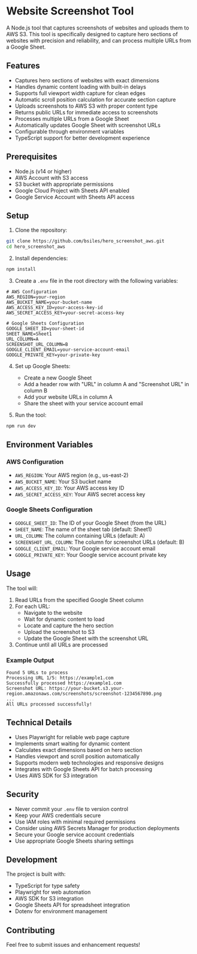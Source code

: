 # Website Screenshot Tool

A Node.js tool that captures screenshots of websites and uploads them to AWS S3. This tool is specifically designed to capture hero sections of websites with precision and reliability, and can process multiple URLs from a Google Sheet.

## Features

- Captures hero sections of websites with exact dimensions
- Handles dynamic content loading with built-in delays
- Supports full viewport width capture for clean edges
- Automatic scroll position calculation for accurate section capture
- Uploads screenshots to AWS S3 with proper content type
- Returns public URLs for immediate access to screenshots
- Processes multiple URLs from a Google Sheet
- Automatically updates Google Sheet with screenshot URLs
- Configurable through environment variables
- TypeScript support for better development experience

## Prerequisites

- Node.js (v14 or higher)
- AWS Account with S3 access
- S3 bucket with appropriate permissions
- Google Cloud Project with Sheets API enabled
- Google Service Account with Sheets API access

## Setup

1. Clone the repository:
```bash
git clone https://github.com/bsiles/hero_screenshot_aws.git
cd hero_screenshot_aws
```

2. Install dependencies:
```bash
npm install
```

3. Create a `.env` file in the root directory with the following variables:
```env
# AWS Configuration
AWS_REGION=your-region
AWS_BUCKET_NAME=your-bucket-name
AWS_ACCESS_KEY_ID=your-access-key-id
AWS_SECRET_ACCESS_KEY=your-secret-access-key

# Google Sheets Configuration
GOOGLE_SHEET_ID=your-sheet-id
SHEET_NAME=Sheet1
URL_COLUMN=A
SCREENSHOT_URL_COLUMN=B
GOOGLE_CLIENT_EMAIL=your-service-account-email
GOOGLE_PRIVATE_KEY=your-private-key
```

4. Set up Google Sheets:
   - Create a new Google Sheet
   - Add a header row with "URL" in column A and "Screenshot URL" in column B
   - Add your website URLs in column A
   - Share the sheet with your service account email

5. Run the tool:
```bash
npm run dev
```

## Environment Variables

### AWS Configuration
- `AWS_REGION`: Your AWS region (e.g., us-east-2)
- `AWS_BUCKET_NAME`: Your S3 bucket name
- `AWS_ACCESS_KEY_ID`: Your AWS access key ID
- `AWS_SECRET_ACCESS_KEY`: Your AWS secret access key

### Google Sheets Configuration
- `GOOGLE_SHEET_ID`: The ID of your Google Sheet (from the URL)
- `SHEET_NAME`: The name of the sheet tab (default: Sheet1)
- `URL_COLUMN`: The column containing URLs (default: A)
- `SCREENSHOT_URL_COLUMN`: The column for screenshot URLs (default: B)
- `GOOGLE_CLIENT_EMAIL`: Your Google service account email
- `GOOGLE_PRIVATE_KEY`: Your Google service account private key

## Usage

The tool will:
1. Read URLs from the specified Google Sheet column
2. For each URL:
   - Navigate to the website
   - Wait for dynamic content to load
   - Locate and capture the hero section
   - Upload the screenshot to S3
   - Update the Google Sheet with the screenshot URL
3. Continue until all URLs are processed

### Example Output
```
Found 5 URLs to process
Processing URL 1/5: https://example1.com
Successfully processed https://example1.com
Screenshot URL: https://your-bucket.s3.your-region.amazonaws.com/screenshots/screenshot-1234567890.png
...
All URLs processed successfully!
```

## Technical Details

- Uses Playwright for reliable web page capture
- Implements smart waiting for dynamic content
- Calculates exact dimensions based on hero section
- Handles viewport and scroll position automatically
- Supports modern web technologies and responsive designs
- Integrates with Google Sheets API for batch processing
- Uses AWS SDK for S3 integration

## Security

- Never commit your `.env` file to version control
- Keep your AWS credentials secure
- Use IAM roles with minimal required permissions
- Consider using AWS Secrets Manager for production deployments
- Secure your Google service account credentials
- Use appropriate Google Sheets sharing settings

## Development

The project is built with:
- TypeScript for type safety
- Playwright for web automation
- AWS SDK for S3 integration
- Google Sheets API for spreadsheet integration
- Dotenv for environment management

## Contributing

Feel free to submit issues and enhancement requests! 